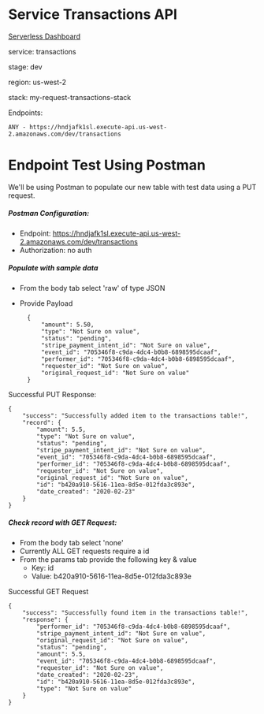 # Service Transactions API

[Serverless Dashboard](https://dashboard.serverless.com/tenants/softstack/applications/my-request/services/transactions/stage/dev/region/us-west-2)

service: transactions

stage: dev

region: us-west-2

stack: my-request-transactions-stack

Endpoints:

    ANY - https://hndjafk1sl.execute-api.us-west-2.amazonaws.com/dev/transactions
    
# Endpoint Test Using Postman

We'll be using Postman to populate our new table with test data using a PUT request.

##### Postman Configuration:
- Endpoint: https://hndjafk1sl.execute-api.us-west-2.amazonaws.com/dev/transactions
- Authorization: no auth

##### Populate with sample data
- From the body tab select 'raw' of type JSON
- Provide Payload

        {
            "amount": 5.50,
            "type": "Not Sure on value",
            "status": "pending",
            "stripe_payment_intent_id": "Not Sure on value",
            "event_id": "705346f8-c9da-4dc4-b0b8-6898595dcaaf",
            "performer_id": "705346f8-c9da-4dc4-b0b8-6898595dcaaf",
            "requester_id": "Not Sure on value",
            "original_request_id": "Not Sure on value"
        }

Successful PUT Response:

    {
        "success": "Successfully added item to the transactions table!",
        "record": {
            "amount": 5.5,
            "type": "Not Sure on value",
            "status": "pending",
            "stripe_payment_intent_id": "Not Sure on value",
            "event_id": "705346f8-c9da-4dc4-b0b8-6898595dcaaf",
            "performer_id": "705346f8-c9da-4dc4-b0b8-6898595dcaaf",
            "requester_id": "Not Sure on value",
            "original_request_id": "Not Sure on value",
            "id": "b420a910-5616-11ea-8d5e-012fda3c893e",
            "date_created": "2020-02-23"
        }
    }
    

##### Check record with GET Request:
- From the body tab select 'none'
- Currently ALL GET requests require a id
- From the params tab provide the following key & value
    - Key: id
    - Value: b420a910-5616-11ea-8d5e-012fda3c893e

Successful GET Request

    {
        "success": "Successfully found item in the transactions table!",
        "response": {
            "performer_id": "705346f8-c9da-4dc4-b0b8-6898595dcaaf",
            "stripe_payment_intent_id": "Not Sure on value",
            "original_request_id": "Not Sure on value",
            "status": "pending",
            "amount": 5.5,
            "event_id": "705346f8-c9da-4dc4-b0b8-6898595dcaaf",
            "requester_id": "Not Sure on value",
            "date_created": "2020-02-23",
            "id": "b420a910-5616-11ea-8d5e-012fda3c893e",
            "type": "Not Sure on value"
        }
    }
    
